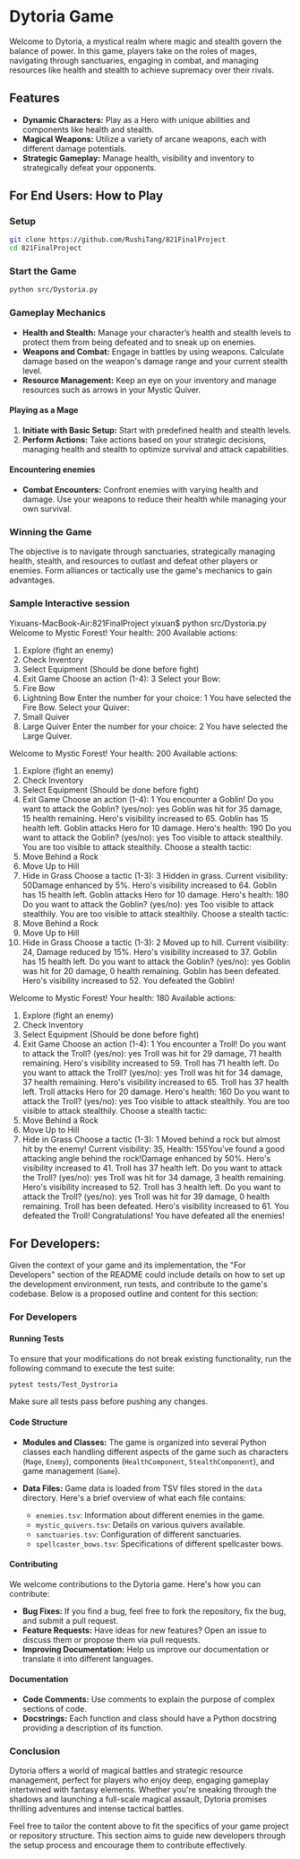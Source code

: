 # Dytoria Game

Welcome to Dytoria, a mystical realm where magic and stealth govern the balance of power. In this game, players take on the roles of mages, navigating through sanctuaries, engaging in combat, and managing resources like health and stealth to achieve supremacy over their rivals.

## Features
- **Dynamic Characters:** Play as a Hero with unique abilities and components like health and stealth.
- **Magical Weapons:** Utilize a variety of arcane weapons, each with different damage potentials.
- **Strategic Gameplay:** Manage health, visibility and inventory to strategically defeat your opponents.

## For End Users: How to Play

### Setup
 ```bash
 git clone https://github.com/RushiTang/821FinalProject
 cd 821FinalProject
 ```

### Start the Game
 ```bash
 python src/Dystoria.py 
 ```

### Gameplay Mechanics
- **Health and Stealth:** Manage your character’s health and stealth levels to protect them from being defeated and to sneak up on enemies.
- **Weapons and Combat:** Engage in battles by using weapons. Calculate damage based on the weapon's damage range and your current stealth level.
- **Resource Management:** Keep an eye on your inventory and manage resources such as arrows in your Mystic Quiver.

#### Playing as a Mage
1. **Initiate with Basic Setup:** Start with predefined health and stealth levels.
2. **Perform Actions:** Take actions based on your strategic decisions, managing health and stealth to optimize survival and attack capabilities.

#### Encountering enemies
- **Combat Encounters:** Confront enemies with varying health and damage. Use your weapons to reduce their health while managing your own survival.

### Winning the Game
The objective is to navigate through sanctuaries, strategically managing health, stealth, and resources to outlast and defeat other players or enemies. Form alliances or tactically use the game's mechanics to gain advantages.

### Sample Interactive session
Yixuans-MacBook-Air:821FinalProject yixuan$ python src/Dystoria.py
Welcome to Mystic Forest!
Your health: 200
Available actions:
1. Explore (fight an enemy)
2. Check Inventory
3. Select Equipment (Should be done before fight)
4. Exit Game
Choose an action (1-4): 3
Select your Bow:
1. Fire Bow
2. Lightning Bow
Enter the number for your choice: 1
You have selected the Fire Bow.
Select your Quiver:
1. Small Quiver
2. Large Quiver
Enter the number for your choice: 2
You have selected the Large Quiver.

Welcome to Mystic Forest!
Your health: 200
Available actions:
1. Explore (fight an enemy)
2. Check Inventory
3. Select Equipment (Should be done before fight)
4. Exit Game
Choose an action (1-4): 1
You encounter a Goblin!
Do you want to attack the Goblin? (yes/no): yes
Goblin was hit for 35 damage, 15 health remaining.
Hero's visibility increased to 65.
Goblin has 15 health left.
Goblin attacks Hero for 10 damage. Hero's health: 190
Do you want to attack the Goblin? (yes/no): yes
Too visible to attack stealthily.
You are too visible to attack stealthily. Choose a stealth tactic:
1. Move Behind a Rock
2. Move Up to Hill
3. Hide in Grass
Choose a tactic (1-3): 3
Hidden in grass. Current visibility: 50Damage enhanced by 5%.
Hero's visibility increased to 64.
Goblin has 15 health left.
Goblin attacks Hero for 10 damage. Hero's health: 180
Do you want to attack the Goblin? (yes/no): yes
Too visible to attack stealthily.
You are too visible to attack stealthily. Choose a stealth tactic:
1. Move Behind a Rock
2. Move Up to Hill
3. Hide in Grass
Choose a tactic (1-3): 2
Moved up to hill. Current visibility: 24, Damage reduced by 15%.
Hero's visibility increased to 37.
Goblin has 15 health left.
Do you want to attack the Goblin? (yes/no): yes
Goblin was hit for 20 damage, 0 health remaining.
Goblin has been defeated.
Hero's visibility increased to 52.
You defeated the Goblin!

Welcome to Mystic Forest!
Your health: 180
Available actions:
1. Explore (fight an enemy)
2. Check Inventory
3. Select Equipment (Should be done before fight)
4. Exit Game
Choose an action (1-4): 1
You encounter a Troll!
Do you want to attack the Troll? (yes/no): yes
Troll was hit for 29 damage, 71 health remaining.
Hero's visibility increased to 59.
Troll has 71 health left.
Do you want to attack the Troll? (yes/no): yes
Troll was hit for 34 damage, 37 health remaining.
Hero's visibility increased to 65.
Troll has 37 health left.
Troll attacks Hero for 20 damage. Hero's health: 160
Do you want to attack the Troll? (yes/no): yes
Too visible to attack stealthily.
You are too visible to attack stealthily. Choose a stealth tactic:
1. Move Behind a Rock
2. Move Up to Hill
3. Hide in Grass
Choose a tactic (1-3): 1
Moved behind a rock but almost hit by the enemy! Current visibility: 35, Health: 155You've found a good attacking angle behind the rock!Damage enhanced by 50%.
Hero's visibility increased to 41.
Troll has 37 health left.
Do you want to attack the Troll? (yes/no): yes
Troll was hit for 34 damage, 3 health remaining.
Hero's visibility increased to 52.
Troll has 3 health left.
Do you want to attack the Troll? (yes/no): yes
Troll was hit for 39 damage, 0 health remaining.
Troll has been defeated.
Hero's visibility increased to 61.
You defeated the Troll!
Congratulations! You have defeated all the enemies!

## For Developers:
Given the context of your game and its implementation, the "For Developers" section of the README could include details on how to set up the development environment, run tests, and contribute to the game's codebase. Below is a proposed outline and content for this section:

### For Developers

#### Running Tests
To ensure that your modifications do not break existing functionality, run the following command to execute the test suite:
```bash
pytest tests/Test_Dystroria
```
Make sure all tests pass before pushing any changes.

#### Code Structure
- **Modules and Classes:**
  The game is organized into several Python classes each handling different aspects of the game such as characters (`Mage`, `Enemy`), components (`HealthComponent`, `StealthComponent`), and game management (`Game`).
  
- **Data Files:**
  Game data is loaded from TSV files stored in the `data` directory. Here's a brief overview of what each file contains:
  - `enemies.tsv`: Information about different enemies in the game.
  - `mystic_quivers.tsv`: Details on various quivers available.
  - `sanctuaries.tsv`: Configuration of different sanctuaries.
  - `spellcaster_bows.tsv`: Specifications of different spellcaster bows.

#### Contributing
We welcome contributions to the Dytoria game. Here's how you can contribute:
- **Bug Fixes:** If you find a bug, feel free to fork the repository, fix the bug, and submit a pull request.
- **Feature Requests:** Have ideas for new features? Open an issue to discuss them or propose them via pull requests.
- **Improving Documentation:** Help us improve our documentation or translate it into different languages.

#### Documentation
- **Code Comments:** Use comments to explain the purpose of complex sections of code.
- **Docstrings:** Each function and class should have a Python docstring providing a description of its function.

### Conclusion
Dytoria offers a world of magical battles and strategic resource management, perfect for players who enjoy deep, engaging gameplay intertwined with fantasy elements. Whether you're sneaking through the shadows and launching a full-scale magical assault, Dytoria promises thrilling adventures and intense tactical battles.

Feel free to tailor the content above to fit the specifics of your game project or repository structure. This section aims to guide new developers through the setup process and encourage them to contribute effectively.

